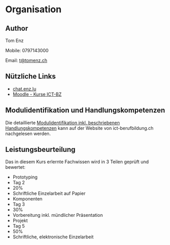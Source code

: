 # Organisation

## Author
Tom Enz

Mobile: 0797143000

Email: 
[t@tomenz.ch](mailto:t@tomenz.ch?subject=Modul-335)



## Nützliche Links
* [chat.enz.lu](https://chat.enz.lu)
* [Moodle - Kurse ICT-BZ](https://kurse.ict-bz.ch)


## Modulidentifikation und Handlungskompetenzen

Die detaillierte [Modulidentifikation inkl. beschriebenen Handlungskompetenzen](https://cf.ict-berufsbildung.ch/modules.php?name=Mbk&a=20101&cmodnr=307) kann auf der Website von ict-berufbildung.ch nachgelesen werden. 

## Leistungsbeurteilung
Das in diesem Kurs erlernte Fachwissen wird in 3 Teilen geprüft und bewertet:

* Prototyping
* Tag 2
* 20%
* Schriftliche Einzelarbeit auf Papier
* Komponenten
* Tag 3
* 30%
* Vorbereitung inkl. mündlicher Präsentation
* Projekt
* Tag 5
* 50%
* Schriftliche, elektronische Einzelarbeit


